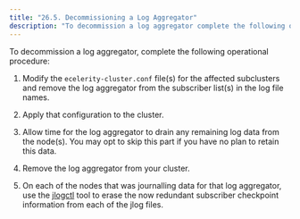 ```yaml
---
title: "26.5. Decommissioning a Log Aggregator"
description: "To decommission a log aggregator complete the following operational procedure Modify the ecelerity cluster conf file s for the affected subclusters and remove the log aggregator from the subscriber list s in the log file names Apply that configuration to the cluster Allow time for the log aggregator to drain..."
---
```


To decommission a log aggregator, complete the following operational procedure:

1.  Modify the `ecelerity-cluster.conf` file(s) for the affected subclusters and remove the log aggregator from the subscriber list(s) in the log file names.

2.  Apply that configuration to the cluster.

3.  Allow time for the log aggregator to drain any remaining log data from the node(s). You may opt to skip this part if you have no plan to retain this data.

4.  Remove the log aggregator from your cluster.

5.  On each of the nodes that was journalling data for that log aggregator, use the [jlogctl](executable.jlogctl "jlogctl") tool to erase the now redundant subscriber checkpoint information from each of the jlog files.